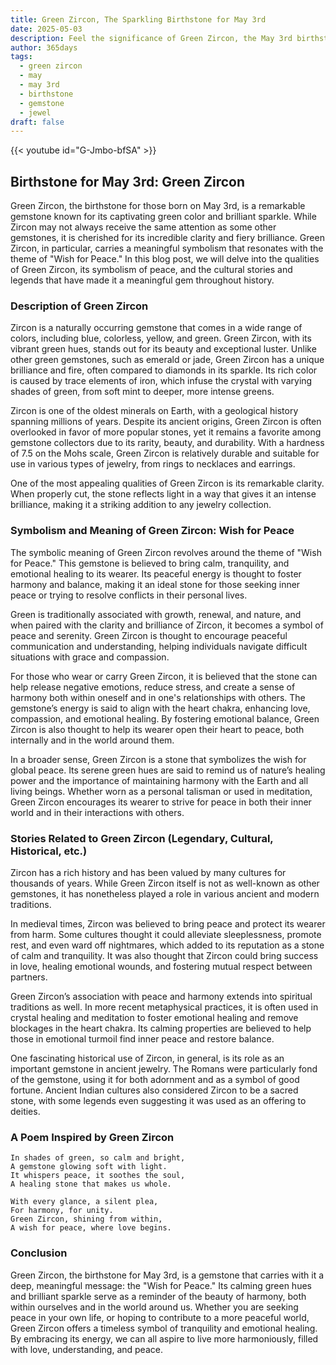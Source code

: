 ```yaml
---
title: Green Zircon, The Sparkling Birthstone for May 3rd
date: 2025-05-03
description: Feel the significance of Green Zircon, the May 3rd birthstone symbolizing Wish for peace. Let its beauty and meaning brighten your day.
author: 365days
tags:
  - green zircon
  - may
  - may 3rd
  - birthstone
  - gemstone
  - jewel
draft: false
---
```


{{< youtube id="G-Jmbo-bfSA" >}}

## Birthstone for May 3rd: Green Zircon

Green Zircon, the birthstone for those born on May 3rd, is a remarkable gemstone known for its captivating green color and brilliant sparkle. While Zircon may not always receive the same attention as some other gemstones, it is cherished for its incredible clarity and fiery brilliance. Green Zircon, in particular, carries a meaningful symbolism that resonates with the theme of "Wish for Peace." In this blog post, we will delve into the qualities of Green Zircon, its symbolism of peace, and the cultural stories and legends that have made it a meaningful gem throughout history.

### Description of Green Zircon

Zircon is a naturally occurring gemstone that comes in a wide range of colors, including blue, colorless, yellow, and green. Green Zircon, with its vibrant green hues, stands out for its beauty and exceptional luster. Unlike other green gemstones, such as emerald or jade, Green Zircon has a unique brilliance and fire, often compared to diamonds in its sparkle. Its rich color is caused by trace elements of iron, which infuse the crystal with varying shades of green, from soft mint to deeper, more intense greens.

Zircon is one of the oldest minerals on Earth, with a geological history spanning millions of years. Despite its ancient origins, Green Zircon is often overlooked in favor of more popular stones, yet it remains a favorite among gemstone collectors due to its rarity, beauty, and durability. With a hardness of 7.5 on the Mohs scale, Green Zircon is relatively durable and suitable for use in various types of jewelry, from rings to necklaces and earrings.

One of the most appealing qualities of Green Zircon is its remarkable clarity. When properly cut, the stone reflects light in a way that gives it an intense brilliance, making it a striking addition to any jewelry collection.

### Symbolism and Meaning of Green Zircon: Wish for Peace

The symbolic meaning of Green Zircon revolves around the theme of "Wish for Peace." This gemstone is believed to bring calm, tranquility, and emotional healing to its wearer. Its peaceful energy is thought to foster harmony and balance, making it an ideal stone for those seeking inner peace or trying to resolve conflicts in their personal lives.

Green is traditionally associated with growth, renewal, and nature, and when paired with the clarity and brilliance of Zircon, it becomes a symbol of peace and serenity. Green Zircon is thought to encourage peaceful communication and understanding, helping individuals navigate difficult situations with grace and compassion.

For those who wear or carry Green Zircon, it is believed that the stone can help release negative emotions, reduce stress, and create a sense of harmony both within oneself and in one's relationships with others. The gemstone’s energy is said to align with the heart chakra, enhancing love, compassion, and emotional healing. By fostering emotional balance, Green Zircon is also thought to help its wearer open their heart to peace, both internally and in the world around them.

In a broader sense, Green Zircon is a stone that symbolizes the wish for global peace. Its serene green hues are said to remind us of nature’s healing power and the importance of maintaining harmony with the Earth and all living beings. Whether worn as a personal talisman or used in meditation, Green Zircon encourages its wearer to strive for peace in both their inner world and in their interactions with others.

### Stories Related to Green Zircon (Legendary, Cultural, Historical, etc.)

Zircon has a rich history and has been valued by many cultures for thousands of years. While Green Zircon itself is not as well-known as other gemstones, it has nonetheless played a role in various ancient and modern traditions.

In medieval times, Zircon was believed to bring peace and protect its wearer from harm. Some cultures thought it could alleviate sleeplessness, promote rest, and even ward off nightmares, which added to its reputation as a stone of calm and tranquility. It was also thought that Zircon could bring success in love, healing emotional wounds, and fostering mutual respect between partners.

Green Zircon’s association with peace and harmony extends into spiritual traditions as well. In more recent metaphysical practices, it is often used in crystal healing and meditation to foster emotional healing and remove blockages in the heart chakra. Its calming properties are believed to help those in emotional turmoil find inner peace and restore balance.

One fascinating historical use of Zircon, in general, is its role as an important gemstone in ancient jewelry. The Romans were particularly fond of the gemstone, using it for both adornment and as a symbol of good fortune. Ancient Indian cultures also considered Zircon to be a sacred stone, with some legends even suggesting it was used as an offering to deities.

### A Poem Inspired by Green Zircon

```
In shades of green, so calm and bright,  
A gemstone glowing soft with light.  
It whispers peace, it soothes the soul,  
A healing stone that makes us whole.  

With every glance, a silent plea,  
For harmony, for unity.  
Green Zircon, shining from within,  
A wish for peace, where love begins.
```

### Conclusion

Green Zircon, the birthstone for May 3rd, is a gemstone that carries with it a deep, meaningful message: the "Wish for Peace." Its calming green hues and brilliant sparkle serve as a reminder of the beauty of harmony, both within ourselves and in the world around us. Whether you are seeking peace in your own life, or hoping to contribute to a more peaceful world, Green Zircon offers a timeless symbol of tranquility and emotional healing. By embracing its energy, we can all aspire to live more harmoniously, filled with love, understanding, and peace.